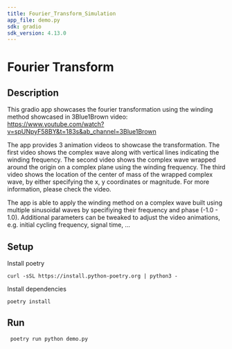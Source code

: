 ```yaml
---
title: Fourier_Transform_Simulation
app_file: demo.py
sdk: gradio
sdk_version: 4.13.0
---
```


# Fourier Transform

## Description

This gradio app showcases the fourier transformation using the winding method showcased
in 3Blue1Brown video: https://www.youtube.com/watch?v=spUNpyF58BY&t=183s&ab_channel=3Blue1Brown

The app provides 3 animation videos to showcase the transformation. The first video shows the
complex wave along with vertical lines indicating the winding frequency. The second video shows
the complex wave wrapped around the origin on a complex plane using the winding frequency. The
third video shows the location of the center of mass of the wrapped complex wave, by either 
specifying the x, y coordinates or magnitude. For more information, please check the video.

The app is able to apply the winding method on a complex wave built using multiple 
sinusoidal waves by specifiying their frequency and phase (-1.0 - 1.0). Additional parameters can 
be tweaked to adjust the video animations, e.g. initial cycling frequency, signal time, ...


## Setup

Install poetry
```
curl -sSL https://install.python-poetry.org | python3 -
```

Install dependencies

```
poetry install
```

## Run

```
 poetry run python demo.py
```
